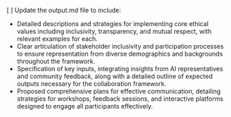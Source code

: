 [ ] Update the output.md file to include:
- Detailed descriptions and strategies for implementing core ethical values including inclusivity, transparency, and mutual respect, with relevant examples for each.
- Clear articulation of stakeholder inclusivity and participation processes to ensure representation from diverse demographics and backgrounds throughout the framework.
- Specification of key inputs, integrating insights from AI representatives and community feedback, along with a detailed outline of expected outputs necessary for the collaboration framework.
- Proposed comprehensive plans for effective communication, detailing strategies for workshops, feedback sessions, and interactive platforms designed to engage all participants effectively.